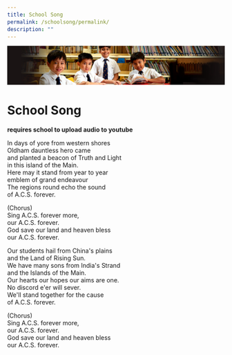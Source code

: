 ```yaml
---
title: School Song
permalink: /schoolsong/permalink/
description: ""
---
```

![](/images/Sub-banner1.jpg)

School Song
===========

**requires school to upload audio to youtube**

In days of yore from western shores<br>
Oldham dauntless hero came<br>
and planted a beacon of Truth and Light<br>
in this island of the Main.<br>
Here may it stand from year to year<br>
emblem of grand endeavour<br>
The regions round echo the sound<br>
of A.C.S. forever.

(Chorus)<br>
Sing A.C.S. forever more,<br>
our A.C.S. forever.<br>
God save our land and heaven bless<br>
our A.C.S. forever.

Our students hail from China's plains<br>
and the Land of Rising Sun.<br>
We have many sons from India's Strand<br>
and the Islands of the Main.<br>
Our hearts our hopes our aims are one.<br>
No discord e'er will sever.<br>
We'll stand together for the cause<br>
of A.C.S. forever.

(Chorus)<br>
Sing A.C.S. forever more,<br>
our A.C.S. forever.<br>
God save our land and heaven bless<br>
our A.C.S. forever.